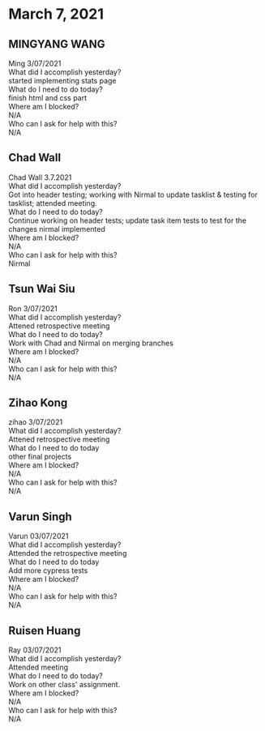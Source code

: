 # March 7, 2021

## MINGYANG WANG
Ming 3/07/2021\
 What did I accomplish yesterday?\
started implementing stats page\
 What do I need to do today?\
finish html and css part\
 Where am I blocked?\
N/A\
 Who can I ask for help with this?\
N/A

## Chad Wall 
Chad Wall 3.7.2021\
What did I accomplish yesterday?\
Got into header testing; working with Nirmal to update tasklist & testing for tasklist; attended meeting.\
What do I need to do today?\
Continue working on header tests; update task item tests to test for the changes nirmal implemented\
Where am I blocked?\
N/A\
Who can I ask for help with this?\
Nirmal 

## Tsun Wai Siu 
Ron 3/07/2021\
  What did I accomplish yesterday?\
Attened retrospective meeting\
  What do I need to do today?\
Work with Chad and Nirmal on merging branches\
  Where am I blocked?\
N/A\
  Who can I ask for help with this?\
N/A

## Zihao Kong
zihao 3/07/2021\
  What did I accomplish yesterday?\
Attened retrospective meeting\
  What do I need to do today\
other final projects\
  Where am I blocked?\
N/A\
  Who can I ask for help with this?\
N/A

## Varun Singh 
Varun 03/07/2021\
  What did I accomplish yesterday?\
Attended the retrospective meeting\
  What do I need to do today\
Add more cypress tests\
  Where am I blocked?\
N/A\
  Who can I ask for help with this?\
N/A

## Ruisen Huang 
Ray 03/07/2021\
 What did I accomplish yesterday?\
Attended meeting\
 What do I need to do today?\
Work on other class' assignment.\
 Where am I blocked?\
N/A\
 Who can I ask for help with this?\
N/A
